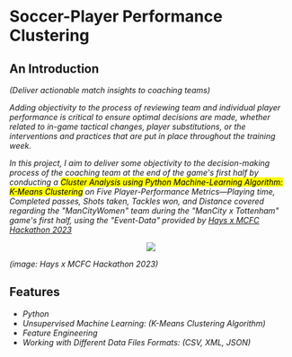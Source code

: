 # Soccer-Player Performance Clustering
## An Introduction
<I>(Deliver actionable match insights to coaching teams)</i><br>

<i>Adding objectivity to the process of reviewing team and individual player performance is critical to ensure optimal decisions are made, whether related to in-game tactical changes, player substitutions, or the interventions and practices that are put in place throughout the training week.

In this project, I aim to deliver some objectivity to the decision-making process of the coaching team at the end of the game's first half by conducting a <mark>Cluster Analysis using Python Machine-Learning Algorithm: K-Means Clustering</mark> on Five Player-Performance Metrics—Playing time, Completed passes, Shots taken, Tackles won, and Distance covered regarding the "ManCityWomen" team during the "ManCity x Tottenham" game's first half, using the "Event-Data" provided by [Hays x MCFC Hackathon 2023](https://drive.google.com/drive/folders/1cGrTtDJXq5otTa-mh2sB4ApTdjKMcwk7)</i>
<p align="center"><img src="https://github.com/HaCkeMati314n/soccer-player-performance-clustering/assets/94754426/48c5162d-4da4-4da1-a65a-42fd0d8bab1f"></p> 

<i>(image: Hays x MCFC Hackathon 2023)</i>
<br>

## Features
<i>

* Python
* Unsupervised Machine Learning: (K-Means Clustering Algorithm)
* Feature Engineering
* Working with Different Data Files Formats: (CSV, XML, JSON)
</i>
